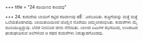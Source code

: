 +++
title = "24 ಕಡಿಯಣವ ಕಾರಿದವು"

+++
24. ಕುದುರೆಯ ಬಾಯಿಗೆ ಕಟ್ಟಿದ ಕಡಿವಾಣವು ಹÉೂರಬಂದಿತು.  ಕುತ್ತಿಗೆಯನ್ನು ಮತ್ತೆ ಮತ್ತೆ ಒಲೆಯತೊಡಗಿದವು. ಬಾಯಿತುದಿಯಿಂದ ಜೊಲ್ಲಿನ ನೊರೆಯು ಚಿಮ್ಮಲಾರಂಭಿಸಿತು. ಕುದುರೆಗಳು ಮೈ ಮುರಿಯುತ್ತಿದ್ದುವು. ಬೆವರ ನೀರಿನಿಂದ ಜೀನು  ನೆನೆಯಿತು. ಬಾಣದ ಏಟುಗಳ ರಭಸದಿಂದ,   ಉಸಿರಾಟದ ಘುಡುಘುಡಿಸುವ ಅಲೆಗಳಿಂದ ಆ ರಥದ ಕುದುರೆಗಳು ನಿರುತ್ಸಾಹಗೊಂಡವು.